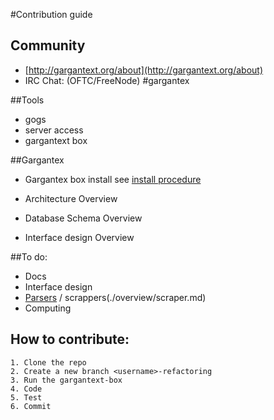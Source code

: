 #Contribution guide

## Community
* [http://gargantext.org/about](http://gargantext.org/about)
* IRC Chat: (OFTC/FreeNode) #gargantex

##Tools
* gogs
* server access
* gargantext box

##Gargantex
* Gargantex box install
see [install procedure](install.md)

* Architecture Overview
* Database Schema Overview
* Interface design Overview

##To do:
* Docs
* Interface design
* [Parsers](./overview/parser.md) / scrappers(./overview/scraper.md)
* Computing

## How to contribute:
    1. Clone the repo
    2. Create a new branch <username>-refactoring
    3. Run the gargantext-box
    4. Code
    5. Test
    6. Commit
